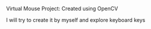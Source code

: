 Virtual Mouse Project:
Created using OpenCV

I will try to create it by myself and explore keyboard keys
